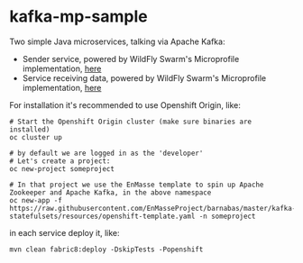 # kafka-mp-sample

Two simple Java microservices, talking via Apache Kafka:
* Sender service, powered by WildFly Swarm's Microprofile implementation, [here](/producer)
* Service receiving data, powered by WildFly Swarm's Microprofile implementation, [here](/consumer)

For installation it's recommended to use Openshift Origin, like:
```shell
# Start the Openshift Origin cluster (make sure binaries are installed)
oc cluster up

# by default we are logged in as the 'developer'
# Let's create a project:
oc new-project someproject

# In that project we use the EnMasse template to spin up Apache Zookeeper and Apache Kafka, in the above namespace
oc new-app -f https://raw.githubusercontent.com/EnMasseProject/barnabas/master/kafka-statefulsets/resources/openshift-template.yaml -n someproject
```

in each service deploy it, like:

```shell
mvn clean fabric8:deploy -DskipTests -Popenshift
```

